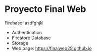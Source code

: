 # Proyecto Final Web
Firebase: asdfghjkl
- Authentication
- Firestore Database
- Storage
- Web page: https://finalweb29.github.io
